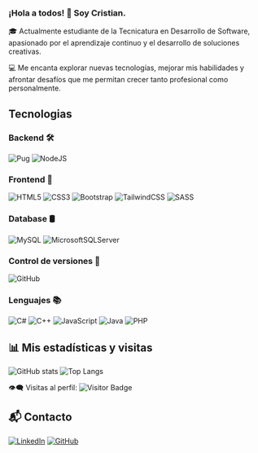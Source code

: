 ### ¡Hola a todos! 👋 Soy Cristian.

🎓 Actualmente estudiante de la Tecnicatura en Desarrollo de Software, apasionado por el aprendizaje continuo y el desarrollo de soluciones creativas.  

💻 Me encanta explorar nuevas tecnologías, mejorar mis habilidades y afrontar desafíos que me permitan crecer tanto profesional como personalmente.


## Tecnologias
### Backend 🛠️
![Pug](https://img.shields.io/badge/Pug-FFF?style=for-the-badge&logo=pug&logoColor=A86454)
![NodeJS](https://img.shields.io/badge/node.js-6DA55F?style=for-the-badge&logo=node.js&logoColor=white)

### Frontend 🎨
![HTML5](https://img.shields.io/badge/html5-%23E34F26.svg?style=for-the-badge&logo=html5&logoColor=white)
![CSS3](https://img.shields.io/badge/css3-%231572B6.svg?style=for-the-badge&logo=css3&logoColor=white)
![Bootstrap](https://img.shields.io/badge/bootstrap-%238511FA.svg?style=for-the-badge&logo=bootstrap&logoColor=white)
![TailwindCSS](https://img.shields.io/badge/tailwindcss-%2338B2AC.svg?style=for-the-badge&logo=tailwind-css&logoColor=white)
![SASS](https://img.shields.io/badge/SASS-hotpink.svg?style=for-the-badge&logo=SASS&logoColor=white)

### Database 🛢
![MySQL](https://img.shields.io/badge/mysql-%2300f.svg?style=for-the-badge&logo=mysql&logoColor=white)
![MicrosoftSQLServer](https://img.shields.io/badge/Microsoft%20SQL%20Server-CC2927?style=for-the-badge&logo=microsoft%20sql%20server&logoColor=white)

### Control de versiones 🧰
![GitHub](https://img.shields.io/badge/github-%23121011.svg?style=for-the-badge&logo=github&logoColor=white)

### Lenguajes 📚
![C#](https://img.shields.io/badge/c%23-%23239120.svg?style=for-the-badge&logo=csharp&logoColor=white)
![C++](https://img.shields.io/badge/c++-%2300599C.svg?style=for-the-badge&logo=c%2B%2B&logoColor=white)
![JavaScript](https://img.shields.io/badge/javascript-%23323330.svg?style=for-the-badge&logo=javascript&logoColor=%23F7DF1E)
![Java](https://img.shields.io/badge/java-%23ED8B00.svg?style=for-the-badge&logo=openjdk&logoColor=white)
![PHP](https://img.shields.io/badge/php-%23777BB4.svg?style=for-the-badge&logo=php&logoColor=white)


## 📊 Mis estadísticas y visitas
![GitHub stats](https://github-readme-stats.vercel.app/api?username=csoria30&show_icons=true&theme=dracula)
![Top Langs](https://github-readme-stats.vercel.app/api/top-langs/?username=csoria30&layout=compact&show_icons=true&theme=dracula)

👁️‍🗨️ Visitas al perfil:
![Visitor Badge](https://komarev.com/ghpvc/?username=csoria30&style=for-the-badge)





## 📬 Contacto
[![LinkedIn](https://img.shields.io/badge/LinkedIn-%231E77B5.svg?&style=for-the-badge&logo=linkedin&logoColor=white)](https://linkedin.com/in/cristian-soria-43343b214)
[![GitHub](https://img.shields.io/badge/GitHub-%23121011.svg?&style=for-the-badge&logo=github&logoColor=white)](https://github.com/csoria30)
